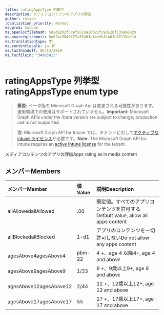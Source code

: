 ```yaml
---
title: ratingAppsType 列挙型
description: メディアコンテンツのアプリの評価
author: rolyon
localization_priority: Normal
ms.prod: Intune
ms.openlocfilehash: 502d82b2f5cef2618a10b21f298620f135a96829
ms.sourcegitcommit: 0a62bc5849f27a55d83efce9b3eb01b9711bbe1d
ms.translationtype: MT
ms.contentlocale: ja-JP
ms.lasthandoff: 06/14/2019
ms.locfileid: "34995813"
---
```

# <a name="ratingappstype-enum-type"></a><span data-ttu-id="8742b-103">ratingAppsType 列挙型</span><span class="sxs-lookup"><span data-stu-id="8742b-103">ratingAppsType enum type</span></span>

> <span data-ttu-id="8742b-104">**重要:** ベータ版の Microsoft Graph Api は変更される可能性があります。運用環境での使用はサポートされていません。</span><span class="sxs-lookup"><span data-stu-id="8742b-104">**Important:** Microsoft Graph APIs under the /beta version are subject to change; production use is not supported.</span></span>

> <span data-ttu-id="8742b-105">**注:** Microsoft Graph API for Intune では、テナントに対して[アクティブな intune ライセンス](https://go.microsoft.com/fwlink/?linkid=839381)が必要です。</span><span class="sxs-lookup"><span data-stu-id="8742b-105">**Note:** The Microsoft Graph API for Intune requires an [active Intune license](https://go.microsoft.com/fwlink/?linkid=839381) for the tenant.</span></span>

<span data-ttu-id="8742b-106">メディアコンテンツのアプリの評価</span><span class="sxs-lookup"><span data-stu-id="8742b-106">Apps rating as in media content</span></span>

## <a name="members"></a><span data-ttu-id="8742b-107">メンバー</span><span class="sxs-lookup"><span data-stu-id="8742b-107">Members</span></span>
|<span data-ttu-id="8742b-108">メンバー</span><span class="sxs-lookup"><span data-stu-id="8742b-108">Member</span></span>|<span data-ttu-id="8742b-109">値</span><span class="sxs-lookup"><span data-stu-id="8742b-109">Value</span></span>|<span data-ttu-id="8742b-110">説明</span><span class="sxs-lookup"><span data-stu-id="8742b-110">Description</span></span>|
|:---|:---|:---|
|<span data-ttu-id="8742b-111">allAllowed</span><span class="sxs-lookup"><span data-stu-id="8742b-111">allAllowed</span></span>|<span data-ttu-id="8742b-112">.0</span><span class="sxs-lookup"><span data-stu-id="8742b-112">0</span></span>|<span data-ttu-id="8742b-113">既定値。すべてのアプリコンテンツを許可する</span><span class="sxs-lookup"><span data-stu-id="8742b-113">Default value, allow all apps content</span></span>|
|<span data-ttu-id="8742b-114">allBlocked</span><span class="sxs-lookup"><span data-stu-id="8742b-114">allBlocked</span></span>|<span data-ttu-id="8742b-115">1-d</span><span class="sxs-lookup"><span data-stu-id="8742b-115">1</span></span>|<span data-ttu-id="8742b-116">アプリのコンテンツを一切許可しない</span><span class="sxs-lookup"><span data-stu-id="8742b-116">Do not allow any apps content</span></span>|
|<span data-ttu-id="8742b-117">agesAbove4</span><span class="sxs-lookup"><span data-stu-id="8742b-117">agesAbove4</span></span>|<span data-ttu-id="8742b-118">pbm-2</span><span class="sxs-lookup"><span data-stu-id="8742b-118">2</span></span>|<span data-ttu-id="8742b-119">4 +、age 4 以降</span><span class="sxs-lookup"><span data-stu-id="8742b-119">4+, age 4 and above</span></span>|
|<span data-ttu-id="8742b-120">agesAbove9</span><span class="sxs-lookup"><span data-stu-id="8742b-120">agesAbove9</span></span>|<span data-ttu-id="8742b-121">1/3</span><span class="sxs-lookup"><span data-stu-id="8742b-121">3</span></span>|<span data-ttu-id="8742b-122">9 +、9歳以上</span><span class="sxs-lookup"><span data-stu-id="8742b-122">9+, age 9 and above</span></span>|
|<span data-ttu-id="8742b-123">agesAbove12</span><span class="sxs-lookup"><span data-stu-id="8742b-123">agesAbove12</span></span>|<span data-ttu-id="8742b-124">2/4</span><span class="sxs-lookup"><span data-stu-id="8742b-124">4</span></span>|<span data-ttu-id="8742b-125">12 +、12歳以上</span><span class="sxs-lookup"><span data-stu-id="8742b-125">12+, age 12 and above</span></span> |
|<span data-ttu-id="8742b-126">agesAbove17</span><span class="sxs-lookup"><span data-stu-id="8742b-126">agesAbove17</span></span>|<span data-ttu-id="8742b-127">5</span><span class="sxs-lookup"><span data-stu-id="8742b-127">5</span></span>|<span data-ttu-id="8742b-128">17 +、17歳以上</span><span class="sxs-lookup"><span data-stu-id="8742b-128">17+, age 17 and above</span></span>|





